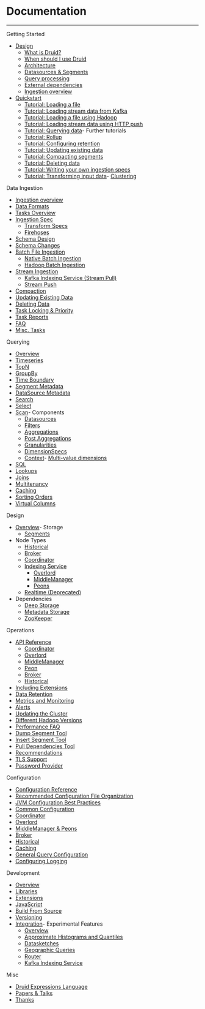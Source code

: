 # Documentation

---

Getting Started

- [Design](http://druid.io/docs/latest/design/index.html)
  - [What is Druid?](http://druid.io/docs/latest/design/index.html#what-is-druid)
  - [When should I use Druid](http://druid.io/docs/latest/design/index.html#when-to-use-druid)
  - [Architecture](http://druid.io/docs/latest/design/index.html#architecture)
  - [Datasources & Segments](http://druid.io/docs/latest/design/index.html#datasources-and-segments)
  - [Query processing](http://druid.io/docs/latest/design/index.html#query-processing)
  - [External dependencies](http://druid.io/docs/latest/design/index.html#external-dependencies)
  - [Ingestion overview](http://druid.io/docs/latest/ingestion/index.html)
- [Quickstart](http://druid.io/docs/latest/tutorials/index.html)
  - [Tutorial: Loading a file](http://druid.io/docs/latest/tutorials/tutorial-batch.html)
  - [Tutorial: Loading stream data from Kafka](http://druid.io/docs/latest/tutorials/tutorial-kafka.html)
  - [Tutorial: Loading a file using Hadoop](http://druid.io/docs/latest/tutorials/tutorial-batch-hadoop.html)
  - [Tutorial: Loading stream data using HTTP push](http://druid.io/docs/latest/tutorials/tutorial-tranquility.html)
  - [Tutorial: Querying data](http://druid.io/docs/latest/tutorials/tutorial-query.html)-  Further tutorials
  - [Tutorial: Rollup](http://druid.io/docs/latest/tutorials/tutorial-rollup.html)
  - [Tutorial: Configuring retention](http://druid.io/docs/latest/tutorials/tutorial-retention.html)
  - [Tutorial: Updating existing data](http://druid.io/docs/latest/tutorials/tutorial-update-data.html)
  - [Tutorial: Compacting segments](http://druid.io/docs/latest/tutorials/tutorial-compaction.html)
  - [Tutorial: Deleting data](http://druid.io/docs/latest/tutorials/tutorial-delete-data.html)
  - [Tutorial: Writing your own ingestion specs](http://druid.io/docs/latest/tutorials/tutorial-ingestion-spec.html)
  - [Tutorial: Transforming input data](http://druid.io/docs/latest/tutorials/tutorial-transform-spec.html)-  [Clustering](http://druid.io/docs/latest/tutorials/cluster.html)

Data Ingestion

- [Ingestion overview](http://druid.io/docs/latest/ingestion/index.html)
- [Data Formats](http://druid.io/docs/latest/ingestion/data-formats.html)
- [Tasks Overview](http://druid.io/docs/latest/ingestion/tasks.html)
- [Ingestion Spec](http://druid.io/docs/latest/ingestion/ingestion-spec.html)
  - [Transform Specs](http://druid.io/docs/latest/ingestion/transform-spec.html)
  - [Firehoses](http://druid.io/docs/latest/ingestion/firehose.html)
- [Schema Design](http://druid.io/docs/latest/ingestion/schema-design.html)
- [Schema Changes](http://druid.io/docs/latest/ingestion/schema-changes.html)
- [Batch File Ingestion](http://druid.io/docs/latest/ingestion/batch-ingestion.html)
  - [Native Batch Ingestion](http://druid.io/docs/latest/ingestion/native_tasks.html)
  - [Hadoop Batch Ingestion](http://druid.io/docs/latest/ingestion/hadoop.html)
- [Stream Ingestion](http://druid.io/docs/latest/ingestion/stream-ingestion.html)
  - [Kafka Indexing Service (Stream Pull)](http://druid.io/docs/latest/development/extensions-core/kafka-ingestion.html)
  - [Stream Push](http://druid.io/docs/latest/ingestion/stream-push.html)
- [Compaction](http://druid.io/docs/latest/ingestion/compaction.html)
- [Updating Existing Data](http://druid.io/docs/latest/ingestion/update-existing-data.html)
- [Deleting Data](http://druid.io/docs/latest/ingestion/delete-data.html)
- [Task Locking & Priority](http://druid.io/docs/latest/ingestion/locking-and-priority.html)
- [Task Reports](http://druid.io/docs/latest/ingestion/reports.html)
- [FAQ](http://druid.io/docs/latest/ingestion/faq.html)
- [Misc. Tasks](http://druid.io/docs/latest/ingestion/misc-tasks.html)

Querying

- [Overview](http://druid.io/docs/latest/querying/querying.html)
- [Timeseries](http://druid.io/docs/latest/querying/timeseriesquery.html)
- [TopN](http://druid.io/docs/latest/querying/topnquery.html)
- [GroupBy](http://druid.io/docs/latest/querying/groupbyquery.html)
- [Time Boundary](http://druid.io/docs/latest/querying/timeboundaryquery.html)
- [Segment Metadata](http://druid.io/docs/latest/querying/segmentmetadataquery.html)
- [DataSource Metadata](http://druid.io/docs/latest/querying/datasourcemetadataquery.html)
- [Search](http://druid.io/docs/latest/querying/searchquery.html)
- [Select](http://druid.io/docs/latest/querying/select-query.html)
- [Scan](http://druid.io/docs/latest/querying/scan-query.html)-  Components
  - [Datasources](http://druid.io/docs/latest/querying/datasource.html)
  - [Filters](http://druid.io/docs/latest/querying/filters.html)
  - [Aggregations](http://druid.io/docs/latest/querying/aggregations.html)
  - [Post Aggregations](http://druid.io/docs/latest/querying/post-aggregations.html)
  - [Granularities](http://druid.io/docs/latest/querying/granularities.html)
  - [DimensionSpecs](http://druid.io/docs/latest/querying/dimensionspecs.html)
  - [Context](http://druid.io/docs/latest/querying/query-context.html)-  [Multi-value dimensions](http://druid.io/docs/latest/querying/multi-value-dimensions.html)
- [SQL](http://druid.io/docs/latest/querying/sql.html)
- [Lookups](http://druid.io/docs/latest/querying/lookups.html)
- [Joins](http://druid.io/docs/latest/querying/joins.html)
- [Multitenancy](http://druid.io/docs/latest/querying/multitenancy.html)
- [Caching](http://druid.io/docs/latest/querying/caching.html)
- [Sorting Orders](http://druid.io/docs/latest/querying/sorting-orders.html)
- [Virtual Columns](http://druid.io/docs/latest/querying/virtual-columns.html)

Design

- [Overview](http://druid.io/docs/latest/design/index.html)-  Storage
  - [Segments](http://druid.io/docs/latest/design/segments.html)
- Node Types
  - [Historical](http://druid.io/docs/latest/design/historical.html)
  - [Broker](http://druid.io/docs/latest/design/broker.html)
  - [Coordinator](http://druid.io/docs/latest/design/coordinator.html)
  - [Indexing Service](http://druid.io/docs/latest/design/indexing-service.html)
    - [Overlord](http://druid.io/docs/latest/design/overlord.html)
    - [MiddleManager](http://druid.io/docs/latest/design/middlemanager.html)
    - [Peons](http://druid.io/docs/latest/design/peons.html)
  - [Realtime (Deprecated)](http://druid.io/docs/latest/design/realtime.html)
- Dependencies
  - [Deep Storage](http://druid.io/docs/latest/dependencies/deep-storage.html)
  - [Metadata Storage](http://druid.io/docs/latest/dependencies/metadata-storage.html)
  - [ZooKeeper](http://druid.io/docs/latest/dependencies/zookeeper.html)

Operations

- [API Reference](http://druid.io/docs/latest/operations/api-reference.html)
  - [Coordinator](http://druid.io/docs/latest/operations/api-reference.html#coordinator)
  - [Overlord](http://druid.io/docs/latest/operations/api-reference.html#overlord)
  - [MiddleManager](http://druid.io/docs/latest/operations/api-reference.html#middlemanager)
  - [Peon](http://druid.io/docs/latest/operations/api-reference.html#peon)
  - [Broker](http://druid.io/docs/latest/operations/api-reference.html#broker)
  - [Historical](http://druid.io/docs/latest/operations/api-reference.html#historical)
- [Including Extensions](http://druid.io/docs/latest/operations/including-extensions.html)
- [Data Retention](http://druid.io/docs/latest/operations/rule-configuration.html)
- [Metrics and Monitoring](http://druid.io/docs/latest/operations/metrics.html)
- [Alerts](http://druid.io/docs/latest/operations/alerts.html)
- [Updating the Cluster](http://druid.io/docs/latest/operations/rolling-updates.html)
- [Different Hadoop Versions](http://druid.io/docs/latest/operations/other-hadoop.html)
- [Performance FAQ](http://druid.io/docs/latest/operations/performance-faq.html)
- [Dump Segment Tool](http://druid.io/docs/latest/operations/dump-segment.html)
- [Insert Segment Tool](http://druid.io/docs/latest/operations/insert-segment-to-db.html)
- [Pull Dependencies Tool](http://druid.io/docs/latest/operations/pull-deps.html)
- [Recommendations](http://druid.io/docs/latest/operations/recommendations.html)
- [TLS Support](http://druid.io/docs/latest/operations/tls-support.html)
- [Password Provider](http://druid.io/docs/latest/operations/password-provider.html)

Configuration

- [Configuration Reference](http://druid.io/docs/latest/configuration/index.html)
- [Recommended Configuration File Organization](http://druid.io/docs/latest/configuration/index.html#recommended-configuration-file-organization)
- [JVM Configuration Best Practices](http://druid.io/docs/latest/configuration/index.html#jvm-configuration-best-practices)
- [Common Configuration](http://druid.io/docs/latest/configuration/index.html#common-configurations)
- [Coordinator](http://druid.io/docs/latest/configuration/index.html#coordinator)
- [Overlord](http://druid.io/docs/latest/configuration/index.html#overlord)
- [MiddleManager & Peons](http://druid.io/docs/latest/configuration/index.html#middle-manager-and-peons)
- [Broker](http://druid.io/docs/latest/configuration/index.html#broker)
- [Historical](http://druid.io/docs/latest/configuration/index.html#historical)
- [Caching](http://druid.io/docs/latest/configuration/index.html#cache-configuration)
- [General Query Configuration](http://druid.io/docs/latest/configuration/index.html#general-query-configuration)
- [Configuring Logging](http://druid.io/docs/latest/configuration/logging.html)

Development

- [Overview](http://druid.io/docs/latest/development/overview.html)
- [Libraries](http://druid.io/docs/latest/development/libraries.html)
- [Extensions](http://druid.io/docs/latest/development/extensions.html)
- [JavaScript](http://druid.io/docs/latest/development/javascript.html)
- [Build From Source](http://druid.io/docs/latest/development/build.html)
- [Versioning](http://druid.io/docs/latest/development/versioning.html)
- [Integration](http://druid.io/docs/latest/development/integrating-druid-with-other-technologies.html)-  Experimental Features
  - [Overview](http://druid.io/docs/latest/development/experimental.html)
  - [Approximate Histograms and Quantiles](http://druid.io/docs/latest/development/extensions-core/approximate-histograms.html)
  - [Datasketches](http://druid.io/docs/latest/development/extensions-core/datasketches-extension.html)
  - [Geographic Queries](http://druid.io/docs/latest/development/geo.html)
  - [Router](http://druid.io/docs/latest/development/router.html)
  - [Kafka Indexing Service](http://druid.io/docs/latest/development/extensions-core/kafka-ingestion.html)

Misc

- [Druid Expressions Language](http://druid.io/docs/latest/misc/math-expr.html)
- [Papers & Talks](http://druid.io/docs/latest/misc/papers-and-talks.html)
- [Thanks](http://druid.io/thanks.html)
